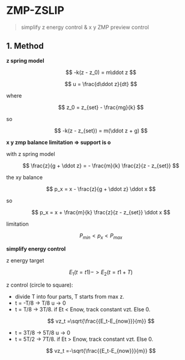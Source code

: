 # ZMP-ZSLIP
> simplify z energy control & x y ZMP preview control

## 1. Method

**z spring model**

$$
-k(z - z_0) = m\ddot z
$$ 

$$
u = \frac{d\ddot z}{dt}
$$

where

$$
z_0 = z_{set} - \frac{mg}{k}
$$

so

$$
-k(z - z_{set}) = m(\ddot z + g)
$$

**x y zmp balance limitation => support is o**

with z spring model

$$
\frac{z}{g + \ddot z} = - \frac{m}{k} \frac{z}{z - z_{set}} 
$$

the xy balance

$$
p_x = x - \frac{z}{g + \ddot z} \ddot x
$$

so 

$$
p_x = x + \frac{m}{k} \frac{z}{z - z_{set}} \ddot x
$$

limitation

$$
P_{min} < p_x < P_{max}
$$

**simplify energy control**

z energy target

$$
E_1 (t = t1) -> E_2 (t = t1 + T)
$$

z control (circle to square):
* divide T into four parts, T starts from max z.
* t = -T/8 -> T/8  u -> 0
* t = T/8  -> 3T/8. if Et < Enow, track constant vzt. Else 0.

$$
vz_t =\sqrt{\frac{{E_t-E_{now}}}{m}}
$$

* t = 3T/8 -> 5T/8 u -> 0
* t = 5T/2 -> 7T/8. if Et > Enow, track constant vzt. Else 0.

$$
vz_t =-\sqrt{\frac{{E_t-E_{now}}}{m}}
$$



